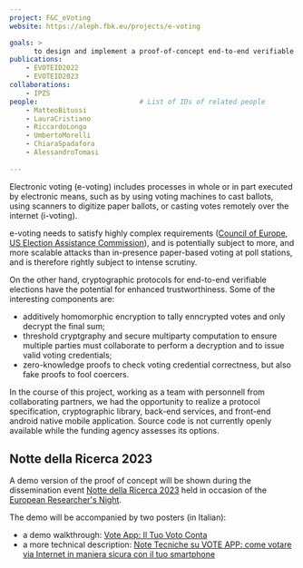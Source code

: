 ```yaml
---
project: F&C_eVoting
website: https://aleph.fbk.eu/projects/e-voting

goals: >
      to design and implement a proof-of-concept end-to-end verifiable electronic voting solution
publications:
    - EVOTEID2022
    - EVOTEID2023
collaborations:
    - IPZS
people:                         # List of IDs of related people
    - MatteoBitussi
    - LauraCristiano
    - RiccardoLongo
    - UmbertoMorelli
    - ChiaraSpadafora
    - AlessandroTomasi
    
---
```


Electronic voting (e-voting) includes processes in whole or in part executed by electronic means, such as by using voting machines to cast ballots, using scanners to digitize paper ballots, or casting votes remotely over the internet (i-voting).

e-voting needs to satisfy highly complex requirements ([Council of Europe](https://www.coe.int/en/web/electoral-assistance/e-voting), [US Election Assistance Commission](https://www.eac.gov/voting-equipment/voluntary-voting-system-guidelines)), and is potentially subject to more, and more scalable attacks than in-presence paper-based voting at poll stations, and is therefore rightly subject to intense scrutiny.

On the other hand, cryptographic protocols for end-to-end verifiable elections have the potential for enhanced trustworthiness. Some of the interesting components are:

- additively homomorphic encryption to tally enncrypted votes and only decrypt the final sum;
- threshold cryptgraphy and secure multiparty computation to ensure multiple parties must collaborate to perform a decryption and to issue valid voting credentials;
- zero-knowledge proofs to check voting credential correctness, but also fake proofs to fool coercers.

In the course of this project, working as a team with personnell from collaborating partners, we had the opportunity to realize a protocol specification, cryptographic library, back-end services, and front-end android native mobile application. Source code is not currently openly available while the funding agency assesses its options.

## Notte della Ricerca 2023
A demo version of the proof of concept will be shown during the dissemination event [Notte della Ricerca 2023](https://nottedellaricerca.tn.it/) held in occasion of the [European Researcher's Night](https://marie-sklodowska-curie-actions.ec.europa.eu/event/2023-european-researchers-night).

The demo will be accompanied by two posters (in Italian):
- a demo walkthrough: [Vote App: Il Tuo Voto Conta](https://www.canva.com/design/DAFs1nyMc0g/ip_nvaLek0140ip3WU6c9Q/view?utm_content=DAFs1nyMc0g&utm_campaign=designshare&utm_medium=link&utm_source=publishsharelink)
- a more technical description: [Note Tecniche su VOTE APP: come votare via Internet in maniera sicura con il tuo smartphone](https://fbk-my.sharepoint.com/:b:/g/personal/rlongo_fbk_eu/ETszJHoSC45Mi5Bazla4eAkBcSmn8Ndccq7pVcPQQCw8PA?e=jPcCeM)
